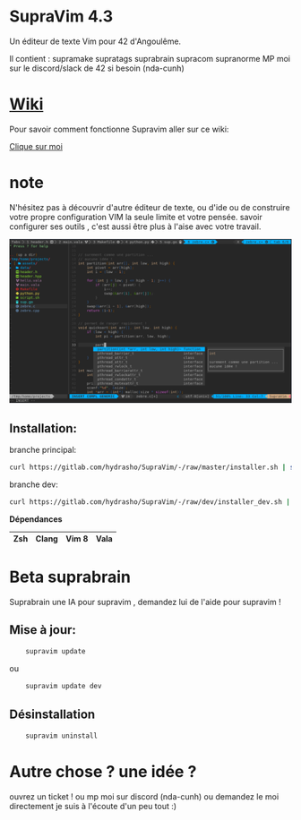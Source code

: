 # SupraVim 4.3

Un éditeur de texte Vim pour 42 d'Angoulême.

Il contient : supramake supratags suprabrain supracom supranorme
MP moi sur le discord/slack de 42 si besoin (nda-cunh)

# [Wiki](https://gitlab.com/hydrasho/SupraVim/-/wikis/home)
Pour savoir comment fonctionne Supravim aller sur ce wiki:

[Clique sur moi](https://gitlab.com/hydrasho/SupraVim/-/wikis/home)


# note

N'hésitez pas à découvrir d'autre éditeur de texte, ou d'ide ou de construire votre propre configuration VIM la seule limite et votre pensée. savoir configurer ses outils , c'est aussi être plus à l'aise avec votre travail.

<img src="img/readme.png"/>


## Installation:

branche principal:
```bash
curl https://gitlab.com/hydrasho/SupraVim/-/raw/master/installer.sh | sh
```

branche dev:
```bash
curl https://gitlab.com/hydrasho/SupraVim/-/raw/dev/installer_dev.sh | sh
```

**Dépendances**

| Zsh | Clang | Vim 8 | Vala |
|-----|-------|-------|------|

# Beta suprabrain

Suprabrain une IA pour supravim , demandez lui de l'aide pour supravim !

## Mise à jour:
```bash
    supravim update
```

ou

```bash
    supravim update dev
```

## Désinstallation

```bash
    supravim uninstall
```

# Autre chose ? une idée ?
ouvrez un ticket ! ou mp moi sur discord (nda-cunh) ou demandez le moi directement
je suis à l'écoute d'un peu tout :)
